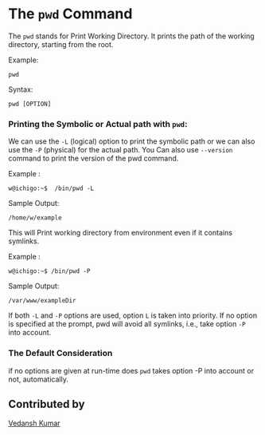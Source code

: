 # The `pwd` Command

The `pwd` stands for Print Working Directory. It prints the path of the working directory, starting from the root.

Example:

```
pwd  
```  
Syntax:

```
pwd [OPTION]
```  
### Printing the Symbolic or Actual path with `pwd`:
 
We can use the `-L` (logical) option to print the symbolic path or we can also use the `-P` (physical) for the actual path.
You Can also use `--version` command to print the version of the pwd command. 

Example :

```
w@ichigo:~$  /bin/pwd -L
```
Sample Output:

```
/home/w/example
```

This will Print working directory from environment even if it contains symlinks.

Example :

```
w@ichigo:~$ /bin/pwd -P
```
Sample Output:

```
/var/www/exampleDir
```

If both `-L` and `-P` options are used, option `L` is taken into priority. If no option is specified at the prompt, pwd will avoid all symlinks, i.e., take option `-P` into account.

### The Default Consideration
if no options are given at run-time does `pwd` takes option -P into account or not, automatically.


## Contributed by
[Vedansh Kumar](https://github.com/IcHiGo-KuRoSaKiI)
